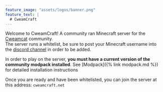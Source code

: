 ```yaml
---
feature_image: "assets/logos/banner.png"
feature_text: |
  # CweamCraft
---
```


Welcome to CweamCraft! A community ran Minecraft server for the [Cweamcat](https://twitch.tv/cweamcat) community.\
The server runs a whitelist, be sure to post your Minecraft username into the [discord channel](https://discord.com/channels/830877204765212742/1354536522229088286) in order to be added.

In order to play on the server, **you must have a current version of the community modpack installed**. See [Modpack]({% link modpack.md %}) for detailed installation instructions

Once you are ready and have been whitelisted, you can join the server at this address: `cweamcraft.net`